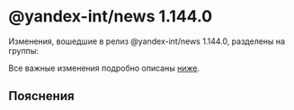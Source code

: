 # @yandex-int/news 1.144.0

<!-- ЧЕЛОВЕЧЕСКОЕ ВСТУПЛЕНИЕ -->

Изменения, вошедшие в релиз @yandex-int/news 1.144.0, разделены на группы:

Все важные изменения подробно описаны [ниже](#Пояснения).

## Пояснения

